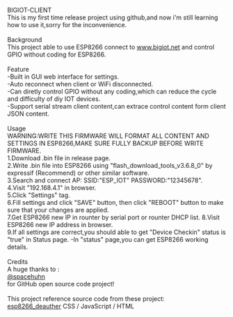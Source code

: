 BIGIOT-CLIENT<br/>
This is my first time release project using github,and now i'm still learning how to use it,sorry for the inconvenience.<br/>
<br/>Background<br/>
This project able to use ESP8266 connect to www.bigiot.net and control GPIO without coding for ESP8266.<br/>
<br/>Feature<br/>
-Built in GUI web interface for settings.<br/>
-Auto reconnect when client or WiFi disconnected.<br/>
-Can diretly control GPIO without any coding,which can reduce the cycle and difficulty of diy IOT devices.<br/>
-Support serial stream client content,can extrace control content form client JSON content.<br/>
<br/>Usage<br/>
WARNING:WRITE THIS FIRMWARE WILL FORMAT ALL CONTENT AND SETTINGS IN ESP8266,MAKE SURE FULLY BACKUP BEFORE WRITE FIRMWARE.<br/>
1.Download .bin file in release page.<br/>
2.Write .bin file into ESP8266 using "flash_download_tools_v3.6.8_0" by expressif (Recommend) or other similar software.<br/>
3.Search and connect AP: SSID:"ESP_IOT" PASSWORD:"12345678".<br/>
4.Visit "192.168.4.1" in browser.<br/>
5.Click "Settings" tag.<br/>
6.Fill settings and click "SAVE" button, then click "REBOOT" button to make sure that your changes are applied.<br/>
7.Get ESP8266 new IP in rounter by serial port or rounter DHCP list.
8.Visit ESP8266 new IP address in browser.<br/>
9.If all settings are correct,you should able to get "Device Checkin" status is "true" in Status page.
-In "status" page,you can get ESP8266 working details.<br/>
<br/>Credits<br/>
A huge thanks to :<br/>
<a href="https://github.com/spacehuhn" target="_blank">@spacehuhn</a>
<br/>for GitHub open source code project!<br/>
<br/>
This project reference source code from these project:<br/>
<a href="https://github.com/spacehuhn/esp8266_deauther" target="_blank">esp8266_deauther</a>    CSS / JavaScript / HTML<br/>
